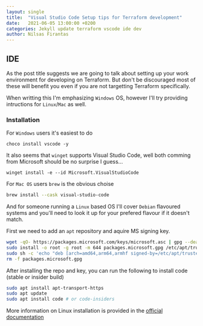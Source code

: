 ```yaml
---
layout: single
title:  "Visual Studio Code Setup tips for Terraform development"
date:   2021-06-05 13:00:00 +0200
categories: Jekyll update terraform vscode ide dev
author: Nilsas Firantas
---
```


## IDE

As the post title suggests we are going to talk about setting up your work environment for developing on Terraform.
But don't be discouraged most of these will benefit you even if you are not targetting Terraform specifically.

When writting this I'm emphasizing `Windows` OS, however I'll try providing intructions for `Linux`/`Mac` as well.

### Installation

For `Windows` users it's easiest to do

```Batchfile
choco install vscode -y
```

It also seems that `winget` supports Visual Studio Code, well both comming from Microsoft should be no surprise I guess...

```Batchfile
winget install -e --id Microsoft.VisualStudioCode
```

For `Mac OS` users `brew` is the obvious choise

```bash
brew install --cask visual-studio-code
```

And for someone running a `Linux` based OS I'll cover `Debian` flavoured systems and you'll need to look it up for your prefered flavour if it doesn't match.

First we need to add an `apt` repository and aquire MS signing key.

```bash
wget -qO- https://packages.microsoft.com/keys/microsoft.asc | gpg --dearmor > packages.microsoft.gpg
sudo install -o root -g root -m 644 packages.microsoft.gpg /etc/apt/trusted.gpg.d/
sudo sh -c 'echo "deb [arch=amd64,arm64,armhf signed-by=/etc/apt/trusted.gpg.d/packages.microsoft.gpg] https://packages.microsoft.com/repos/code stable main" > /etc/apt/sources.list.d/vscode.list'
rm -f packages.microsoft.gpg
```

After installing the repo and key, you can run the following to install code (stable or insider build)

```bash
sudo apt install apt-transport-https
sudo apt update
sudo apt install code # or code-insiders
```

More information on Linux installation is provided in the [official documentation](https://code.visualstudio.com/docs/setup/linux)
